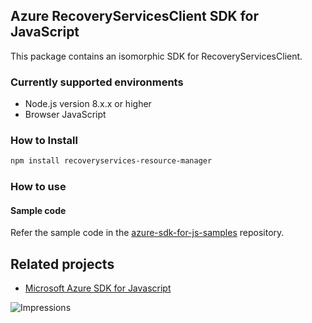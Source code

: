 ## Azure RecoveryServicesClient SDK for JavaScript

This package contains an isomorphic SDK for RecoveryServicesClient.

### Currently supported environments

- Node.js version 8.x.x or higher
- Browser JavaScript

### How to Install

```bash
npm install recoveryservices-resource-manager
```

### How to use

#### Sample code

Refer the sample code in the [azure-sdk-for-js-samples](https://github.com/Azure/azure-sdk-for-js-samples) repository.

## Related projects

- [Microsoft Azure SDK for Javascript](https://github.com/Azure/azure-sdk-for-js)


![Impressions](https://azure-sdk-impressions.azurewebsites.net/api/impressions/azure-sdk-for-js%2Fsdk%2Fcdn%2Farm-cdn%2FREADME.png)